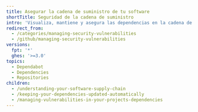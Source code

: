 ```yaml
---
title: Asegurar la cadena de suministro de tu software
shortTitle: Seguridad de la cadena de suministro
intro: 'Visualiza, mantiene y asegura las dependencias en la cadena de suministro de tu software.'
redirect_from:
  - /categories/managing-security-vulnerabilities
  - /github/managing-security-vulnerabilities
versions:
  fpt: '*'
  ghes: '>=3.0'
topics:
  - Dependabot
  - Dependencies
  - Repositories
children:
  - /understanding-your-software-supply-chain
  - /keeping-your-dependencies-updated-automatically
  - /managing-vulnerabilities-in-your-projects-dependencies
---
```


